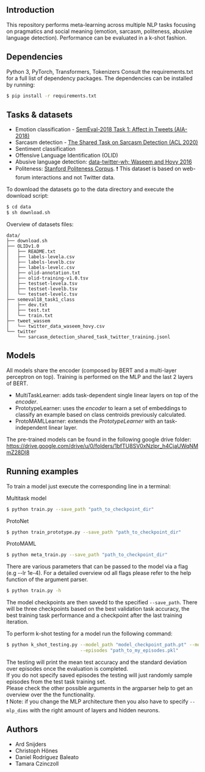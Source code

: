 ## Introduction

This repository performs meta-learning across multiple NLP tasks focusing on pragmatics and social meaning (emotion, sarcasm, politeness, abusive language detection). Performance can be evaluated in a k-shot fashion.

## Dependencies

Python 3, PyTorch, Transformers, Tokenizers
Consult the requirements.txt for a full list of dependency packages.
The dependencies can be installed by running:
```sh
$ pip install -r requirements.txt
```

## Tasks & datasets

- Emotion classification - [SemEval-2018 Task 1: Affect in Tweets (AIA-2018)](https://competitions.codalab.org/competitions/17751)
- Sarcasm detection - [The Shared Task on Sarcasm Detection (ACL 2020)](https://competitions.codalab.org/competitions/22247)
- Sentiment classification
- Offensive Language Identification (OLID)
- Abusive language detection: [data-twitter-wh; Waseem and Hovy 2016](https://github.com/zeerakw/hatespeech)
- Politeness: [Stanford Politeness Corpus](http://www.cs.cornell.edu/~cristian/Politeness.html).
  :exclamation:	This dataset is based on web-forum interactions and not Twitter data.

To download the datasets go to the data directory and execute the download script:

```sh
$ cd data
$ sh download.sh
```

Overview of datasets files:
```tree
data/
├── download.sh
├── OLIDv1.0
│   ├── README.txt
│   ├── labels-levela.csv
│   ├── labels-levelb.csv
│   ├── labels-levelc.csv
│   ├── olid-annotation.txt
│   ├── olid-training-v1.0.tsv
│   ├── testset-levela.tsv
│   ├── testset-levelb.tsv
│   └── testset-levelc.tsv
├── semeval18_task1_class
│   ├── dev.txt
│   ├── test.txt
│   └── train.txt
├── tweet_wassem
│   └── twitter_data_waseem_hovy.csv
└── twitter
    └── sarcasm_detection_shared_task_twitter_training.jsonl
```

## Models

All models share the encoder (composed by BERT and a multi-layer perceptron on top). Training is performed on the MLP and the last 2 layers of BERT.

- MultiTaskLearner: adds task-dependent single linear layers on top of the _encoder_.
- PrototypeLearner: uses the _encoder_ to learn a set of embeddings to classify an example based on class centroids previously calculated.
- ProtoMAMLLearner: extends the _PrototypeLearner_ with an task-independent linear layer.

The pre-trained models can be found in the following google drive folder:
https://drive.google.com/drive/u/0/folders/1bfTU8SV0xNzlpr_h4CjaUWqNMmZ28Dl8

## Running examples

To train a model just execute the corresponding line in a terminal:  

Multitask model
```sh
$ python train.py --save_path "path_to_checkpoint_dir"
```
ProtoNet
```sh
$ python train_prototype.py --save_path "path_to_checkpoint_dir"
```
ProtoMAML
```sh
$ python meta_train.py --save_path "path_to_checkpoint_dir"
```
There are various parameters that can be passed to the model via a flag (e.g --lr 1e-4). For a detailed overview od all flags please refer to the help function of the argument parser. 
```sh
$ python train.py -h
```
The model checkpoints are then savedd to the specified ```--save_path```. There will be three checkpoints based on the best validation task accuracy, the best training task performance and a checkpoint after the last training iteration.

To perform k-shot testing for a model run the following command:
```sh
$ python k_shot_testing.py --model_path "model_checkpoint_path.pt" --model "model_name" --task "testing_task_name" --k 4 \
                           --episodes "path_to_my_episodes.pkl"
```
The testing will print the mean test accuracy and the standard deviation over episodes once the evaluation is completed.  
If you do not specify saved episodes the testing will just randomly sample episodes from the test task training set.  
Please check the other possible arguments in the argparser help to get an overview over the the functionality.  
:exclamation: Note: if you change the MLP architecture then you also have to specify ```--mlp_dims``` with the right amount of layers and hidden neurons.

## Authors

- Ard Snijders
- Christoph Hönes
- Daniel Rodríguez Baleato
- Tamara Czinczoll
